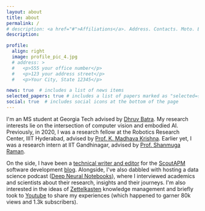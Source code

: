 ```yaml
---
layout: about
title: about
permalink: /
# description: <a href="#">Affiliations</a>. Address. Contacts. Moto. Etc.
description:

profile:
  align: right
  image: profile_pic_4.jpg
  # address: >
  #   <p>555 your office number</p>
  #   <p>123 your address street</p>
  #   <p>Your City, State 12345</p>

news: true  # includes a list of news items
selected_papers: true # includes a list of papers marked as "selected={true}"
social: true  # includes social icons at the bottom of the page
---
```


I'm an MS student at Georgia Tech advised by [Dhruv Batra](https://www.cc.gatech.edu/~dbatra/). My research interests lie on the intersection of computer vision and embodied AI. Previously, in 2020, I was a research fellow at the Robotics Research Center, IIIT Hyderabad, advised by [Prof. K. Madhava Krishna](https://www.iiit.ac.in/people/faculty/mkrishna/). Earlier yet, I was a research intern at IIT Gandhinagar, advised by [Prof. Shanmuga Raman](https://people.iitgn.ac.in/~shanmuga/).

<!-- In 2019, I was a Google Summer of Code ([GSoC](https://summerofcode.withgoogle.com/archive/2019/projects/6054863815835648/)) student for Open Robotics, where I worked on creating a documentation index for Gazebo. During my undergrad, I was also a part of my college's Autonomous Underwater Vehicle ([SRM-AUV](https://srmauvsoftware.github.io/)) team. -->

On the side, I have been a [technical writer and editor](https://www.scoutapm.com/blog/author/mukul-khanna) for the [ScoutAPM](https://www.scoutapm.com) software development [blog](https://www.scoutapm.com/blog). Alongside, I've also dabbled with hosting a data science podcast ([Deep Neural Notebooks](https://www.youtube.com/playlist?list=PLKsk3K4Z-1AVwIzEi9pk-ayEh9uxdyweL)), where I interviewed academics and scientists about their research, insights and their journeys. I'm also interested in the ideas of [Zettelkasten](https://www.youtube.com/watch?v=lOY-drtTJX0) knowledge management and briefly took to [Youtube](https://www.youtube.com/channel/UC66w1T4oMv66Jn1LR5CW2yg) to share my experiences (which happened to garner 80k views and 1.3k subscribers).

<!-- In my past time, I like to read -->
<!-- And here is some photography and art that I've dabbled with in the last year. -->

